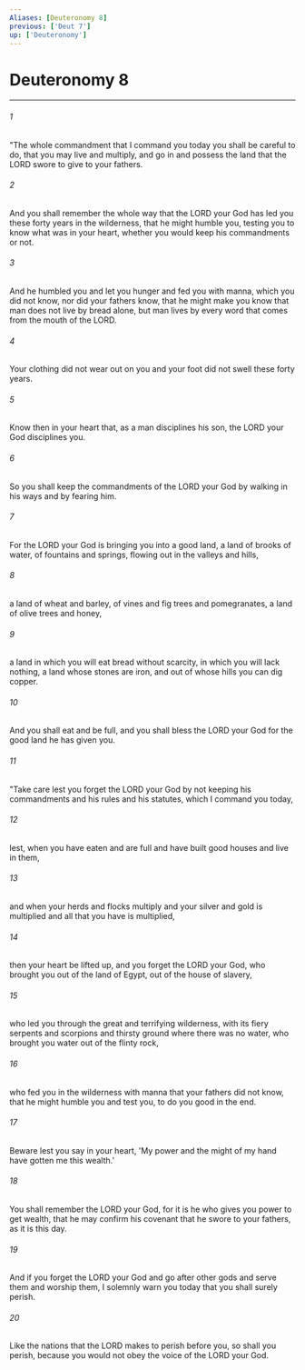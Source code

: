 ```yaml
---
Aliases: [Deuteronomy 8]
previous: ['Deut 7']
up: ['Deuteronomy']
---
```

# Deuteronomy 8

***

 

###### 1 
"The whole commandment that I command you today you shall be careful to do, that you may live and multiply, and go in and possess the land that the LORD swore to give to your fathers. 
 

###### 2 
And you shall remember the whole way that the LORD your God has led you these forty years in the wilderness, that he might humble you, testing you to know what was in your heart, whether you would keep his commandments or not. 
 

###### 3 
And he humbled you and let you hunger and fed you with manna, which you did not know, nor did your fathers know, that he might make you know that man does not live by bread alone, but man lives by every word that comes from the mouth of the LORD. 
 

###### 4 
Your clothing did not wear out on you and your foot did not swell these forty years. 
 

###### 5 
Know then in your heart that, as a man disciplines his son, the LORD your God disciplines you. 
 

###### 6 
So you shall keep the commandments of the LORD your God by walking in his ways and by fearing him. 
 

###### 7 
For the LORD your God is bringing you into a good land, a land of brooks of water, of fountains and springs, flowing out in the valleys and hills, 
 

###### 8 
a land of wheat and barley, of vines and fig trees and pomegranates, a land of olive trees and honey, 
 

###### 9 
a land in which you will eat bread without scarcity, in which you will lack nothing, a land whose stones are iron, and out of whose hills you can dig copper. 
 

###### 10 
And you shall eat and be full, and you shall bless the LORD your God for the good land he has given you.
 
 

###### 11 
"Take care lest you forget the LORD your God by not keeping his commandments and his rules and his statutes, which I command you today, 
 

###### 12 
lest, when you have eaten and are full and have built good houses and live in them, 
 

###### 13 
and when your herds and flocks multiply and your silver and gold is multiplied and all that you have is multiplied, 
 

###### 14 
then your heart be lifted up, and you forget the LORD your God, who brought you out of the land of Egypt, out of the house of slavery, 
 

###### 15 
who led you through the great and terrifying wilderness, with its fiery serpents and scorpions and thirsty ground where there was no water, who brought you water out of the flinty rock, 
 

###### 16 
who fed you in the wilderness with manna that your fathers did not know, that he might humble you and test you, to do you good in the end. 
 

###### 17 
Beware lest you say in your heart, 'My power and the might of my hand have gotten me this wealth.' 
 

###### 18 
You shall remember the LORD your God, for it is he who gives you power to get wealth, that he may confirm his covenant that he swore to your fathers, as it is this day. 
 

###### 19 
And if you forget the LORD your God and go after other gods and serve them and worship them, I solemnly warn you today that you shall surely perish. 
 

###### 20 
Like the nations that the LORD makes to perish before you, so shall you perish, because you would not obey the voice of the LORD your God.
 
